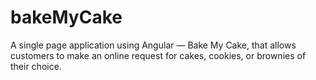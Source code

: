 # bakeMyCake
A single page application using Angular — Bake My Cake, that allows customers to make an online request for cakes, cookies, or brownies of their choice.
